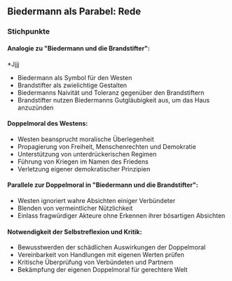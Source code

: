 ## Biedermann als Parabel: Rede

### Stichpunkte

#### Analogie zu "Biedermann und die Brandstifter":
*Jjjj
* Biedermann als Symbol für den Westen
* Brandstifter als zwielichtige Gestalten
* Biedermanns Naivität und Toleranz gegenüber den Brandstiftern
* Brandstifter nutzen Biedermanns Gutgläubigkeit aus, um das Haus anzuzünden

#### Doppelmoral des Westens:
* Westen beansprucht moralische Überlegenheit
* Propagierung von Freiheit, Menschenrechten und Demokratie
* Unterstützung von unterdrückerischen Regimen
* Führung von Kriegen im Namen des Friedens
* Verletzung eigener demokratischer Prinzipien

#### Parallele zur Doppelmoral in "Biedermann und die Brandstifter":
* Westen ignoriert wahre Absichten einiger Verbündeter
* Blenden von vermeintlicher Nützlichkeit
* Einlass fragwürdiger Akteure ohne Erkennen ihrer bösartigen Absichten

#### Notwendigkeit der Selbstreflexion und Kritik:
* Bewusstwerden der schädlichen Auswirkungen der Doppelmoral
* Vereinbarkeit von Handlungen mit eigenen Werten prüfen
* Kritische Überprüfung von Verbündeten und Partnern
* Bekämpfung der eigenen Doppelmoral für gerechtere Welt
